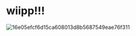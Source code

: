 
# wiipp!!!
 ![16e05efcf6d15ca608013d8b5687549eae76f311](https://i.pinimg.com/564x/79/c5/0b/79c50bad30635d9abe9925aa3f955f5c.jpg)
